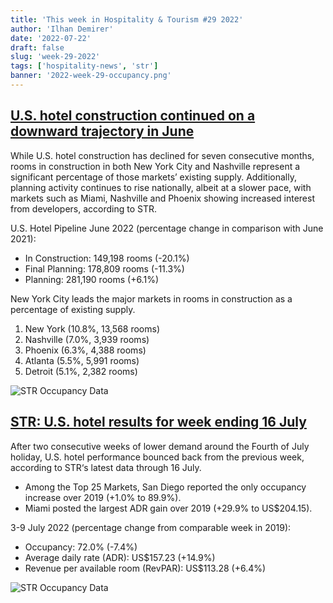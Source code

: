 ```yaml
---
title: 'This week in Hospitality & Tourism #29 2022'
author: 'Ilhan Demirer'
date: '2022-07-22'
draft: false
slug: 'week-29-2022'
tags: ['hospitality-news', 'str']
banner: '2022-week-29-occupancy.png'
---
```


## [U.S. hotel construction continued on a downward trajectory in June](https://str.com/press-release/us-hotel-construction-continued-downward-trajectory-june)

While U.S. hotel construction has declined for seven consecutive months, rooms in construction in both New York City and Nashville represent a significant percentage of those markets’ existing supply. Additionally, planning activity continues to rise nationally, albeit at a slower pace, with markets such as Miami, Nashville and Phoenix showing increased interest from developers, according to STR.

U.S. Hotel Pipeline
June 2022 (percentage change in comparison with June 2021):

- In Construction: 149,198 rooms (-20.1%)
- Final Planning: 178,809 rooms (-11.3%)
- Planning: 281,190 rooms (+6.1%)

New York City leads the major markets in rooms in construction as a percentage of existing supply.

1. New York (10.8%, 13,568 rooms)
2. Nashville (7.0%, 3,939 rooms)
3. Phoenix (6.3%, 4,388 rooms)
4. Atlanta (5.5%, 5,991 rooms)
5. Detroit (5.1%, 2,382 rooms)

![STR Occupancy Data](/images/blogimages/2022-week-29-construction-pipeline.png)

## [STR: U.S. hotel results for week ending 16 July](https://str.com/press-release/str-us-hotel-results-week-ending-16-july)

After two consecutive weeks of lower demand around the Fourth of July holiday, U.S. hotel performance bounced back from the previous week, according to STR‘s latest data through 16 July.

- Among the Top 25 Markets, San Diego reported the only occupancy increase over 2019 (+1.0% to 89.9%).
- Miami posted the largest ADR gain over 2019 (+29.9% to US$204.15).

3-9 July 2022 (percentage change from comparable week in 2019):

- Occupancy: 72.0% (-7.4%)
- Average daily rate (ADR): US$157.23 (+14.9%)
- Revenue per available room (RevPAR): US$113.28 (+6.4%)

![STR Occupancy Data](/images/blogimages/2022-week-29-occupancy.png)

